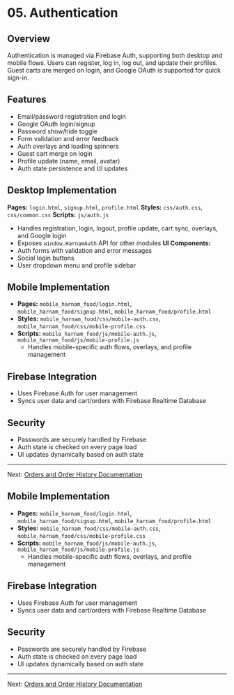 # 05. Authentication

## Overview
Authentication is managed via Firebase Auth, supporting both desktop and mobile flows. Users can register, log in, log out, and update their profiles. Guest carts are merged on login, and Google OAuth is supported for quick sign-in.

## Features
- Email/password registration and login
- Google OAuth login/signup
- Password show/hide toggle
- Form validation and error feedback
- Auth overlays and loading spinners
- Guest cart merge on login
- Profile update (name, email, avatar)
- Auth state persistence and UI updates

## Desktop Implementation
 **Pages:** `login.html`, `signup.html`, `profile.html`
 **Styles:** `css/auth.css`, `css/common.css`
 **Scripts:** `js/auth.js`
  - Handles registration, login, logout, profile update, cart sync, overlays, and Google login
  - Exposes `window.HarnamAuth` API for other modules
 **UI Components:**
  - Auth forms with validation and error messages
  - Social login buttons
  - User dropdown menu and profile sidebar

## Mobile Implementation
 - **Pages:** `mobile_harnam_food/login.html`, `mobile_harnam_food/signup.html`, `mobile_harnam_food/profile.html`
 - **Styles:** `mobile_harnam_food/css/mobile-auth.css`, `mobile_harnam_food/css/mobile-profile.css`
 - **Scripts:** `mobile_harnam_food/js/mobile-auth.js`, `mobile_harnam_food/js/mobile-profile.js`
   - Handles mobile-specific auth flows, overlays, and profile management

## Firebase Integration
 - Uses Firebase Auth for user management
 - Syncs user data and cart/orders with Firebase Realtime Database

## Security
 - Passwords are securely handled by Firebase
 - Auth state is checked on every page load
 - UI updates dynamically based on auth state

---
Next: [Orders and Order History Documentation](06_orders_order_history.md)
## Mobile Implementation
- **Pages:** `mobile_harnam_food/login.html`, `mobile_harnam_food/signup.html`, `mobile_harnam_food/profile.html`
- **Styles:** `mobile_harnam_food/css/mobile-auth.css`, `mobile_harnam_food/css/mobile-profile.css`
- **Scripts:** `mobile_harnam_food/js/mobile-auth.js`, `mobile_harnam_food/js/mobile-profile.js`
  - Handles mobile-specific auth flows, overlays, and profile management

## Firebase Integration
- Uses Firebase Auth for user management
- Syncs user data and cart/orders with Firebase Realtime Database

## Security
- Passwords are securely handled by Firebase
- Auth state is checked on every page load
- UI updates dynamically based on auth state

---
Next: [Orders and Order History Documentation](06_orders_order_history.md)
